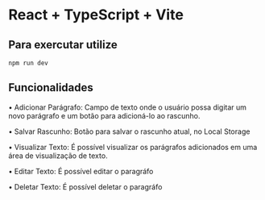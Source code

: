 # React + TypeScript + Vite


## Para exercutar utilize
  
  ` npm run dev `

## Funcionalidades 

• Adicionar Parágrafo: Campo de texto onde o usuário possa digitar um novo parágrafo e um botão para adicioná-lo ao rascunho.

• Salvar Rascunho: Botão para salvar o rascunho atual, no Local Storage

• Visualizar Texto: É possível visualizar os parágrafos adicionados em uma área de visualização de texto.

• Editar Texto: É possível editar o paragráfo

• Deletar Texto: É possível deletar o paragráfo

